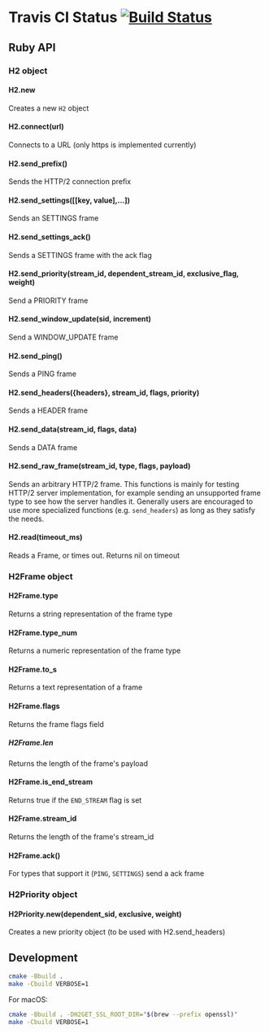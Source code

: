 # Travis CI Status [![Build Status](https://travis-ci.org/deweerdt/h2get.svg?branch=master)](https://travis-ci.org/deweerdt/h2get)

## Ruby API

### H2 object

#### H2.new

Creates a new `H2` object

#### H2.connect(url)

Connects to a URL (only https is implemented currently)

#### H2.send_prefix()

Sends the HTTP/2 connection prefix

#### H2.send_settings([[key, value],...])

Sends an SETTINGS frame

#### H2.send_settings_ack()

Sends a SETTINGS frame with the ack flag

#### H2.send_priority(stream_id, dependent_stream_id, exclusive_flag, weight)

Send a PRIORITY frame


#### H2.send_window_update(sid, increment)

Send a WINDOW_UPDATE frame

#### H2.send_ping(<optional payload>)

Sends a PING frame

#### H2.send_headers({headers}, stream_id, flags, priority)

Sends a HEADER frame

#### H2.send_data(stream_id, flags, data)

Sends a DATA frame

#### H2.send_raw_frame(stream_id, type, flags, payload)

Sends an arbitrary HTTP/2 frame.
This functions is mainly for testing HTTP/2 server implementation, for example sending an unsupported frame type to see how the server handles it.
Generally users are encouraged to use more specialized functions (e.g. `send_headers`) as long as they satisfy the needs.

#### H2.read(timeout_ms)

Reads a Frame, or times out. Returns nil on timeout

### H2Frame object

#### H2Frame.type

Returns a string representation of the frame type

#### H2Frame.type_num

Returns a numeric representation of the frame type

#### H2Frame.to_s

Returns a text representation of a frame


#### H2Frame.flags

Returns the frame flags field

##### H2Frame.len

Returns the length of the frame's payload

#### H2Frame.is_end_stream

Returns true if the `END_STREAM` flag is set

#### H2Frame.stream_id

Returns the length of the frame's stream_id

#### H2Frame.ack()

For types that support it (`PING`, `SETTINGS`) send a ack frame

### H2Priority object

#### H2Priority.new(dependent_sid, exclusive, weight)

Creates a new priority object (to be used with H2.send_headers)

## Development

```bash
cmake -Bbuild .
make -Cbuild VERBOSE=1
```

For macOS:

```bash
cmake -Bbuild . -DH2GET_SSL_ROOT_DIR="$(brew --prefix openssl)"
make -Cbuild VERBOSE=1
```

